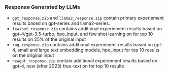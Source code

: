 ### Response Generated by LLMs

- `gpt_response.zip` and `llama2_response.zip` contain primary experiement results based on gpt-series and llama2-series.
- `fewshot_response.zip` contains additional experiement results based on gpt-4/gpt-3.5-turbo, hpo_input, and few shot learning on for top 10 results on 25% of the original input
- `rag_response.zip` contains additional experiement results based on gpt-4, small and large text embedding models, hpo_input for top 10 results on the original input
- `newgpt_response.zip` contain additional experiement results based on gpt-4, new (after 2023) free-text on for top 10 results
